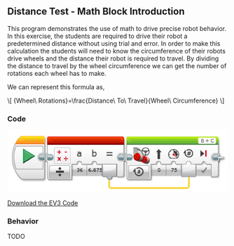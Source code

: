 ## Distance Test - Math Block Introduction
This program demonstrates the use of math to drive precise robot behavior. In this exercise, the students are required to drive their robot a predetermined distance without using trial and error. In order to make this calculation the students will need to know the circumference of their robots drive wheels and the distance their robot is required to travel. By dividing the distance to travel by the wheel circumference we can get the number of rotations each wheel has to make.

We can represent this formula as,

\\[ {Wheel\ Rotations}=\frac{Distance\ To\ Travel}{Wheel\ Circumference} \\]

### Code

<img src="https://github.com/DaveKT/ToT-Robotics-EV3/raw/master/docs/ev3/DistanceTest.png" alt="Image of Program Code" />

[Download the EV3 Code](docs/ev3/DistanceTest.ev3)


### Behavior
TODO
